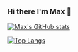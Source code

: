 ### Hi there I'm Max 👋

[![Max's GitHub stats](https://github-readme-stats.vercel.app/api?username=Maxzimmerman&show_icons=true&theme=tokyonight&count_private=true&include_all_commits=true)](https://github.com/Maxzimmerman)

[![Top Langs](https://github-readme-stats-sage-eight-36.vercel.app/api/top-langs/?username=Maxzimmerman&layout=compact&theme=tokyonight&langs_count=8&exclude_repo=github-readme-stats)](https://github.com/Maxzimmerman)



